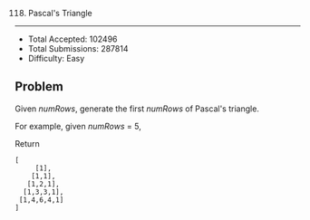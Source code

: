 118. Pascal's Triangle
---

- Total Accepted: 102496
- Total Submissions: 287814
- Difficulty: Easy


Problem
---
Given _numRows_, generate the first _numRows_ of Pascal's triangle.

For example, given _numRows_ = 5,

Return

```
[
     [1],
    [1,1],
   [1,2,1],
  [1,3,3,1],
 [1,4,6,4,1]
]
```